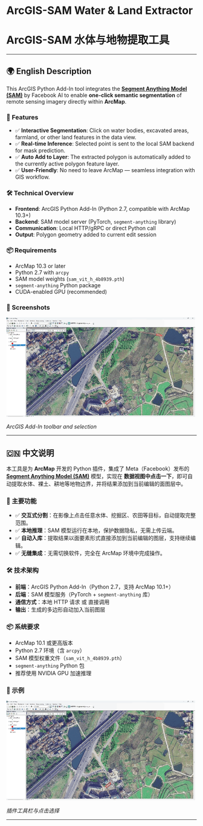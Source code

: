 # ArcGIS-SAM Water & Land Extractor  
# ArcGIS-SAM 水体与地物提取工具

---

## 🌍 English Description

This ArcGIS Python Add-In tool integrates the **[Segment Anything Model (SAM)](https://github.com/facebookresearch/segment-anything)** by Facebook AI to enable **one-click semantic segmentation** of remote sensing imagery directly within **ArcMap**.

### 🔧 Features
- ✅ **Interactive Segmentation**: Click on water bodies, excavated areas, farmland, or other land features in the data view.
- ✅ **Real-time Inference**: Selected point is sent to the local SAM backend for mask prediction.
- ✅ **Auto Add to Layer**: The extracted polygon is automatically added to the currently active polygon feature layer.
- ✅ **User-Friendly**: No need to leave ArcMap — seamless integration with GIS workflow.

### 🛠️ Technical Overview
- **Frontend**: ArcGIS Python Add-In (Python 2.7, compatible with ArcMap 10.3+)
- **Backend**: SAM model server (PyTorch, `segment-anything` library)
- **Communication**: Local HTTP/gRPC or direct Python call
- **Output**: Polygon geometry added to current edit session

### 📦 Requirements
- ArcMap 10.3 or later
- Python 2.7 with `arcpy`
- SAM model weights (`sam_vit_h_4b8939.pth`)
- `segment-anything` Python package
- CUDA-enabled GPU (recommended)

### 📸 Screenshots
 
<img src="img/2025-08-15T07_59_03.848Z-541174.gif" width="500">

*ArcGIS Add-In toolbar and selection*


---

## 🇨🇳 中文说明

本工具是为 **ArcMap** 开发的 Python 插件，集成了 Meta（Facebook）发布的 **[Segment Anything Model (SAM)](https://github.com/facebookresearch/segment-anything)** 模型，实现在 **数据视图中点击一下**，即可自动提取水体、裸土、耕地等地物边界，并将结果添加到当前编辑的面图层中。

### 🔧 主要功能
- ✅ **交互式分割**：在影像上点击任意水体、挖掘区、农田等目标，自动提取完整范围。
- ✅ **本地推理**：SAM 模型运行在本地，保护数据隐私，无需上传云端。
- ✅ **自动入库**：提取结果以面要素形式直接添加到当前编辑的图层，支持继续编辑。
- ✅ **无缝集成**：无需切换软件，完全在 ArcMap 环境中完成操作。

### 🛠️ 技术架构
- **前端**：ArcGIS Python Add-In（Python 2.7，支持 ArcMap 10.1+）
- **后端**：SAM 模型服务（PyTorch + `segment-anything` 库）
- **通信方式**：本地 HTTP 请求 或 直接调用
- **输出**：生成的多边形自动加入当前图层

### 📦 系统要求
- ArcMap 10.1 或更高版本
- Python 2.7 环境（含 `arcpy`）
- SAM 模型权重文件（`sam_vit_h_4b8939.pth`）
- `segment-anything` Python 包
- 推荐使用 NVIDIA GPU 加速推理


### 📸 示例
<img src="img/2025-08-15T07_59_03.848Z-541174.gif" width="500">

*插件工具栏与点击选择*

---
